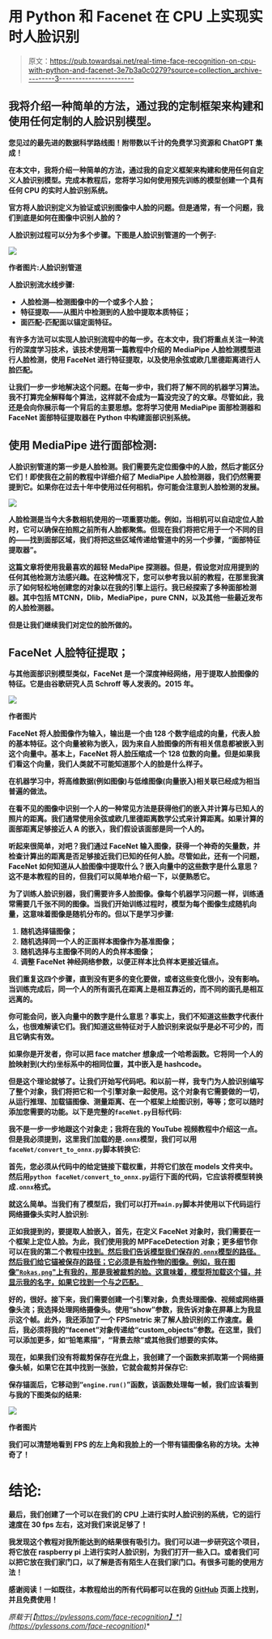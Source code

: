# 用 Python 和 Facenet 在 CPU 上实现实时人脸识别

> 原文：<https://pub.towardsai.net/real-time-face-recognition-on-cpu-with-python-and-facenet-3e7b3a0c0279?source=collection_archive---------3----------------------->

## 我将介绍一种简单的方法，通过我的定制框架来构建和使用任何定制的人脸识别模型。

**您见过的最先进的数据科学路线图！附带数以千计的免费学习资源和 ChatGPT 集成！**[](https://87v9.short.gy/K93jZA)

**在本文中，我将介绍一种简单的方法，通过我的自定义框架来构建和使用任何自定义人脸识别模型。完成本教程后，您将学习如何使用预先训练的模型创建一个具有任何 CPU 的实时人脸识别系统。**

**官方将人脸识别定义为验证或识别图像中人脸的问题。但是通常，有一个问题，我们到底是如何在图像中识别人脸的？**

**人脸识别过程可以分为多个步骤。下图是人脸识别管道的一个例子:**

**![](img/8d36342f27565e8045aedc7ba59d6723.png)**

**作者图片:人脸识别管道**

**人脸识别流水线步骤:**

*   **人脸检测—检测图像中的一个或多个人脸；**
*   **特征提取——从图片中检测到的人脸中提取本质特征；**
*   **面匹配-匹配面以锚定面特征。**

**有许多方法可以实现人脸识别流程中的每一步。在本文中，我们将重点关注一种流行的深度学习技术，该技术使用第一篇教程中介绍的 MediaPipe 人脸检测模型进行人脸检测，使用 FaceNet 进行特征提取，以及使用余弦或欧几里德距离进行人脸匹配。**

**让我们一步一步地解决这个问题。在每一步中，我们将了解不同的机器学习算法。我不打算完全解释每个算法，这样就不会成为一篇没完没了的文章。尽管如此，我还是会向你展示每一个背后的主要思想。您将学习使用 MediaPipe 面部检测器和 FaceNet 面部特征提取器在 Python 中构建面部识别系统。**

## **使用 MediaPipe 进行面部检测:**

**人脸识别管道的第一步是人脸检测。我们需要先定位图像中的人脸，然后才能区分它们！即使我在之前的教程中详细介绍了 MediaPipe 人脸检测器，我们仍然需要提到它。如果你在过去十年中使用过任何相机，你可能会注意到人脸检测的发展。**

**![](img/da170cb54f40340e61a1506443140587.png)**

**人脸检测是当今大多数相机使用的一项重要功能。例如，当相机可以自动定位人脸时，它可以确保在拍照之前所有人脸都聚焦。但现在我们将把它用于一个不同的目的——找到面部区域，我们将把这些区域传递给管道中的另一个步骤，“面部特征提取器”。**

**这篇文章将使用我最喜欢的超轻 MedaPipe 探测器。但是，假设您对应用提到的任何其他检测方法感兴趣。在这种情况下，您可以参考我以前的教程，在那里我演示了如何轻松地创建您的对象以在我的引擎上运行。我已经探索了多种面部检测器。其中包括 MTCNN，Dlib，MediaPipe，pure CNN，以及其他一些最近发布的人脸检测器。**

**但是让我们继续我们对定位的脸所做的。**

## **FaceNet 人脸特征提取；**

**与其他面部识别模型类似，FaceNet 是一个深度神经网络，用于提取人脸图像的特征。它是由谷歌研究人员 Schroff 等人发表的。2015 年。**

**![](img/dfc2520320f78fa5e95f54b8300d9571.png)**

**作者图片**

**FaceNet 将人脸图像作为输入，输出是一个由 128 个数字组成的向量，代表人脸的基本特征。这个向量被称为嵌入，因为来自人脸图像的所有相关信息都被嵌入到这个向量中。基本上，FaceNet 将人脸压缩成一个 128 位数的向量。但是如果我们看这个向量，我们人类就不可能知道那个人的脸是什么样子。**

**在机器学习中，将高维数据(例如图像)与低维图像(向量嵌入)相关联已经成为相当普遍的做法。**

**在看不见的图像中识别一个人的一种常见方法是获得他们的嵌入并计算与已知人的照片的距离。我们通常使用余弦或欧几里德距离数学公式来计算距离。如果计算的面部距离足够接近人 A 的嵌入，我们假设该面部是同一个人的。**

**听起来很简单，对吧？我们通过 FaceNet 输入图像，获得一个神奇的矢量数，并检查计算出的距离是否足够接近我们已知的任何人脸。尽管如此，还有一个问题，FaceNet 如何知道从人脸图像中提取什么？嵌入向量中的这些数字是什么意思？这不是本教程的目的，但我们可以简单地介绍一下，以便熟悉它。**

**为了训练人脸识别器，我们需要许多人脸图像。像每个机器学习问题一样，训练通常需要几千张不同的图像。当我们开始训练过程时，模型为每个图像生成随机向量，这意味着图像是随机分布的。但以下是学习步骤:**

1.  **随机选择锚图像；**
2.  **随机选择同一个人的正面样本图像作为基准图像；**
3.  **随机选择与主图像不同的人的负样本图像；**
4.  **调整 FaceNet 神经网络参数，以便正样本比负样本更接近锚点。**

**我们重复这四个步骤，直到没有更多的变化要做，或者这些变化很小，没有影响。当训练完成后，同一个人的所有面孔在距离上是相互靠近的，而不同的面孔是相互远离的。**

**你可能会问，嵌入向量中的数字是什么意思？事实上，我们不知道这些数字代表什么，也很难解读它们。我们知道这些特征对于人脸识别来说似乎是必不可少的，而且它确实有效。**

**如果你是开发者，你可以把 face matcher 想象成一个哈希函数。它将同一个人的脸映射到(大约)坐标系中的相同位置，其中嵌入是 hashcode。**

**但是这个理论就够了。让我们开始写代码吧。和以前一样，我专门为人脸识别编写了整个对象，我们将把它和一个引擎对象一起使用。这个对象有它需要做的一切，从运行推理、加载锚图像、测量距离、在一个框架上绘图识别，等等；您可以随时添加您需要的功能。以下是完整的`faceNet.py`目标代码:**

**我不是一步一步地跟这个对象走；我将在我的 YouTube 视频教程中介绍这一点。但是我必须提到，这里我们加载的是`.onnx`模型，我们可以用`faceNet/convert_to_onnx.py`脚本转换它:**

**首先，您必须从代码中的给定链接下载权重，并将它们放在 models 文件夹中。然后用`python faceNet/convert_to_onnx.py`运行下面的代码，它应该将模型转换成`.onnx`格式。**

**就这么简单。当我们有了模型后，我们可以打开`main.py`脚本并使用以下代码运行网络摄像头实时人脸识别:**

**正如我提到的，要提取人脸嵌入，首先，在定义 FaceNet 对象时，我们需要在一个框架上定位人脸。为此，我们使用我的 MPFaceDetection 对象；更多细节你可以在我的第二个教程[中找到。然后我们告诉模型我们保存的`.onnx`模型的路径。然后我们给它锚被保存的路径；它必须是有脸作物的图像。例如，我在图像"`Rokas.png`"上有我的，那是我被裁剪的脸。这意味着，模型将加载这个锚，并显示我的名字，如果它找到一个与之匹配。](../face-detection)**

**好的，很好。接下来，我们需要创建一个引擎对象，负责处理图像、视频或网络摄像头流；我选择处理网络摄像头。使用“show”参数，我告诉对象在屏幕上为我显示这个帧。此外，我还添加了一个 FPSmetric 来了解人脸识别的工作速度。最后，我必须将我的“facenet”对象传递给“custom_objects”参数。在这里，我们可以添加更多，如“铅笔素描”，“背景去除”或其他我们想要的实体。**

**现在，如果我们没有将裁剪保存在光盘上，我创建了一个函数来抓取第一个网络摄像头帧，如果它在其中找到一张脸，它就会裁剪并保存它:**

**保存锚面后，它移动到“`engine.run()`”函数，该函数处理每一帧，我们应该看到与我的下图类似的结果:**

**![](img/26c68a54dd0a39fbd1bc8a41ca114e98.png)**

**作者图片**

**我们可以清楚地看到 FPS 的左上角和我脸上的一个带有锚图像名称的方块。太神奇了！**

# **结论:**

**最后，我们创建了一个可以在我们的 CPU 上进行实时人脸识别的系统，它的运行速度在 30 fps 左右，这对我们来说足够了！**

**我发现这个教程对我所能达到的结果很有吸引力。我们可以进一步研究这个项目，将它放在 raspberry pi 上进行实时人脸识别，为我们打开一些入口。或者我们可以把它放在我们家门口，以了解是否有陌生人在我们家门口。有很多可能的使用方法！**

**感谢阅读！一如既往，本教程给出的所有代码都可以在我的 [GitHub](https://github.com/pythonlessons/background_removal) 页面上找到，并且免费使用！**

***原载于*[*【https://pylessons.com/face-recognition】*](https://pylessons.com/face-recognition)**